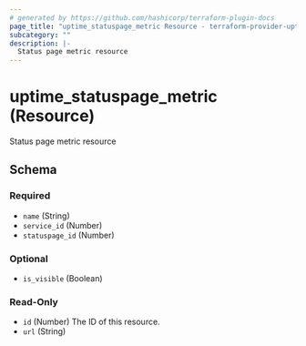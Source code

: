 ```yaml
---
# generated by https://github.com/hashicorp/terraform-plugin-docs
page_title: "uptime_statuspage_metric Resource - terraform-provider-uptime"
subcategory: ""
description: |-
  Status page metric resource
---
```


# uptime_statuspage_metric (Resource)

Status page metric resource



<!-- schema generated by tfplugindocs -->
## Schema

### Required

- `name` (String)
- `service_id` (Number)
- `statuspage_id` (Number)

### Optional

- `is_visible` (Boolean)

### Read-Only

- `id` (Number) The ID of this resource.
- `url` (String)


